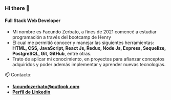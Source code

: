 ### Hi there 👋

#### Full Stack Web Developer

- Mi nombre es Facundo Zerbato, a fines de 2021 comencé a estudiar programación a través del bootcamp de Henry
- El cual me permitió conocer y manejar las siguientes herramientas:
 **HTML, CSS, JavaScript, React Js, Redux, Node Js, Express, Sequelize, PostgreSQL, Git, GitHub**, entre otras.
- Trato de aplicar mi conocimiento, en proyectos para afianzar conceptos adquiridos y poder además implementar y aprender nuevas tecnologías.

  
📫 Contacto:
- **facundozerbato@outlook.com**
- **[Perfil de Linkedin](https://www.linkedin.com/in/facundozerbato/)**


